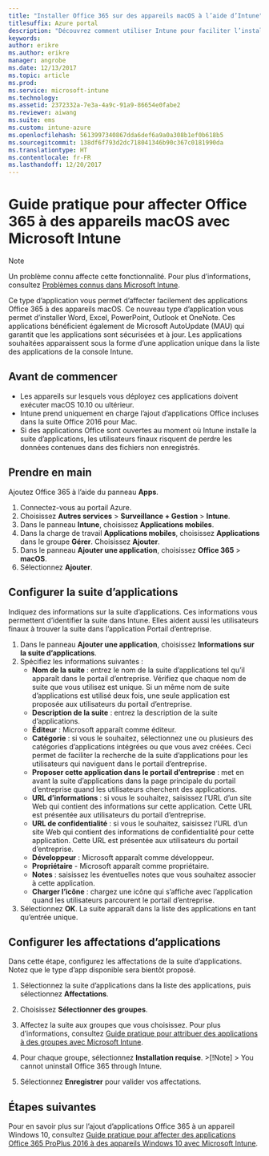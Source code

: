 ```yaml
---
title: "Installer Office 365 sur des appareils macOS à l’aide d’Intune"
titlesuffix: Azure portal
description: "Découvrez comment utiliser Intune pour faciliter l’installation d’applications Office 365 sur des appareils macOS."
keywords: 
author: erikre
ms.author: erikre
manager: angrobe
ms.date: 12/13/2017
ms.topic: article
ms.prod: 
ms.service: microsoft-intune
ms.technology: 
ms.assetid: 2372332a-7e3a-4a9c-91a9-86654e0fabe2
ms.reviewer: aiwang
ms.suite: ems
ms.custom: intune-azure
ms.openlocfilehash: 5613997340867dda6def6a9a0a308b1ef0b618b5
ms.sourcegitcommit: 138df6f793d2dc718041346b90c367c0181990da
ms.translationtype: HT
ms.contentlocale: fr-FR
ms.lasthandoff: 12/20/2017
---
```

# <a name="how-to-assign-office-365-to-macos-devices-with-microsoft-intune"></a>Guide pratique pour affecter Office 365 à des appareils macOS avec Microsoft Intune

>[!Note]
> Un problème connu affecte cette fonctionnalité. Pour plus d’informations, consultez [Problèmes connus dans Microsoft Intune](/intune/known-issues#apps).

Ce type d’application vous permet d’affecter facilement des applications Office 365 à des appareils macOS. Ce nouveau type d’application vous permet d’installer Word, Excel, PowerPoint, Outlook et OneNote. Ces applications bénéficient également de Microsoft AutoUpdate (MAU) qui garantit que les applications sont sécurisées et à jour. Les applications souhaitées apparaissent sous la forme d’une application unique dans la liste des applications de la console Intune.


## <a name="before-you-start"></a>Avant de commencer

- Les appareils sur lesquels vous déployez ces applications doivent exécuter macOS 10.10 ou ultérieur.
- Intune prend uniquement en charge l’ajout d’applications Office incluses dans la suite Office 2016 pour Mac.
- Si des applications Office sont ouvertes au moment où Intune installe la suite d’applications, les utilisateurs finaux risquent de perdre les données contenues dans des fichiers non enregistrés.


## <a name="get-started"></a>Prendre en main
Ajoutez Office 365 à l’aide du panneau **Apps**.
1.  Connectez-vous au portail Azure.
2.  Choisissez **Autres services** > **Surveillance + Gestion** > **Intune**.
3.  Dans le panneau **Intune**, choisissez **Applications mobiles**.
4.  Dans la charge de travail **Applications mobiles**, choisissez **Applications** dans le groupe **Gérer**. Choisissez **Ajouter**.
5.  Dans le panneau **Ajouter une application**, choisissez **Office 365** > **macOS**.
6.  Sélectionnez **Ajouter**.

## <a name="configure-the-app-suite"></a>Configurer la suite d’applications

Indiquez des informations sur la suite d’applications. Ces informations vous permettent d’identifier la suite dans Intune. Elles aident aussi les utilisateurs finaux à trouver la suite dans l’application Portail d’entreprise.

1.  Dans le panneau **Ajouter une application**, choisissez **Informations sur la suite d’applications**.
2.  Spécifiez les informations suivantes :
    - **Nom de la suite** : entrez le nom de la suite d’applications tel qu’il apparaît dans le portail d’entreprise. Vérifiez que chaque nom de suite que vous utilisez est unique. Si un même nom de suite d’applications est utilisé deux fois, une seule application est proposée aux utilisateurs du portail d’entreprise.
    - **Description de la suite** : entrez la description de la suite d’applications.
    - **Éditeur** : Microsoft apparaît comme éditeur.
    - **Catégorie** : si vous le souhaitez, sélectionnez une ou plusieurs des catégories d’applications intégrées ou que vous avez créées. Ceci permet de faciliter la recherche de la suite d’applications pour les utilisateurs qui naviguent dans le portail d’entreprise.
    - **Proposer cette application dans le portail d’entreprise** : met en avant la suite d’applications dans la page principale du portail d’entreprise quand les utilisateurs cherchent des applications.
    - **URL d’informations** : si vous le souhaitez, saisissez l’URL d’un site Web qui contient des informations sur cette application. Cette URL est présentée aux utilisateurs du portail d’entreprise.
    - **URL de confidentialité** : si vous le souhaitez, saisissez l’URL d’un site Web qui contient des informations de confidentialité pour cette application. Cette URL est présentée aux utilisateurs du portail d’entreprise.
    - **Développeur** : Microsoft apparaît comme développeur.
    - **Propriétaire** - Microsoft apparaît comme propriétaire.
    - **Notes** : saisissez les éventuelles notes que vous souhaitez associer à cette application.
    - **Charger l’icône** : chargez une icône qui s’affiche avec l’application quand les utilisateurs parcourent le portail d’entreprise.
3.  Sélectionnez **OK**. La suite apparaît dans la liste des applications en tant qu’entrée unique.

## <a name="configure-app-assignments"></a>Configurer les affectations d’applications

Dans cette étape, configurez les affectations de la suite d’applications. Notez que le type d’app disponible sera bientôt proposé.

1.  Sélectionnez la suite d’applications dans la liste des applications, puis sélectionnez **Affectations**.
2.  Choisissez **Sélectionner des groupes**.
3.  Affectez la suite aux groupes que vous choisissez. Pour plus d’informations, consultez [Guide pratique pour attribuer des applications à des groupes avec Microsoft Intune](/intune/apps-deploy).
4.  Pour chaque groupe, sélectionnez **Installation requise**.
        >[!Note]
        > You cannot uninstall Office 365 through Intune.

5. Sélectionnez **Enregistrer** pour valider vos affectations.

## <a name="next-steps"></a>Étapes suivantes

Pour en savoir plus sur l’ajout d’applications Office 365 à un appareil Windows 10, consultez [Guide pratique pour affecter des applications Office 365 ProPlus 2016 à des appareils Windows 10 avec Microsoft Intune](/intune/apps-add-office365).
